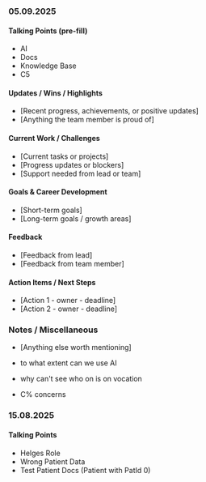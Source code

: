 ### 05.09.2025

#### Talking Points (pre-fill)
- AI
- Docs
- Knowledge Base
- C5


#### Updates / Wins / Highlights
- [Recent progress, achievements, or positive updates]
- [Anything the team member is proud of]
#### Current Work / Challenges
- [Current tasks or projects]
- [Progress updates or blockers]
- [Support needed from lead or team]
#### Goals & Career Development
- [Short-term goals]
- [Long-term goals / growth areas]
#### Feedback
- [Feedback from lead]
- [Feedback from team member]
#### Action Items / Next Steps
- [Action 1 - owner - deadline]
- [Action 2 - owner - deadline]
### Notes / Miscellaneous
- [Anything else worth mentioning]


- to what extent can we use AI
- why can't see who on is on vocation
- C% concerns 




### 15.08.2025
 #### Talking Points
 - Helges Role
 - Wrong Patient Data
 - Test Patient Docs (Patient with PatId 0)

